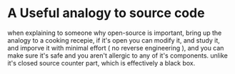 # A Useful analogy to source code 

when explaining to someone why open-source is important, bring up the analogy to a cooking recepie, if it's open you can modify it, and study it, and imporve it with minimal effort ( no reverse engineering ), and you can make sure it's safe and you aren't allergic to any of it's components.
unlike it's closed source counter part, which is effectively a black box. 


